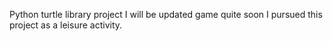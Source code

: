 Python turtle library project
I will be updated game quite soon
I pursued this project as a leisure activity.
